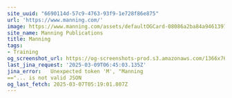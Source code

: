 ```yaml
---
site_uuid: "6690114d-57c9-4763-93f9-1e728f86e875"
url: 'https://www.manning.com/'
image: https://www.manning.com/assets/defaultOGCard-08086a2ba84a94613971a17812a34881.png
site_name: Manning Publications
title: Manning
tags:
- Training
og_screenshot_url: https://og-screenshots-prod.s3.amazonaws.com/1366x768/80/false/2aa533919210ece76615183b3d5a7895ef92b2d007d1a2583a5d33bd7b35921c.jpeg
last_jina_request: '2025-03-09T06:45:03.135Z'
jina_error:   Unexpected token 'M', "Manning
=="... is not valid JSON
og_last_fetch: 2025-03-07T05:19:01.807Z
---
```


